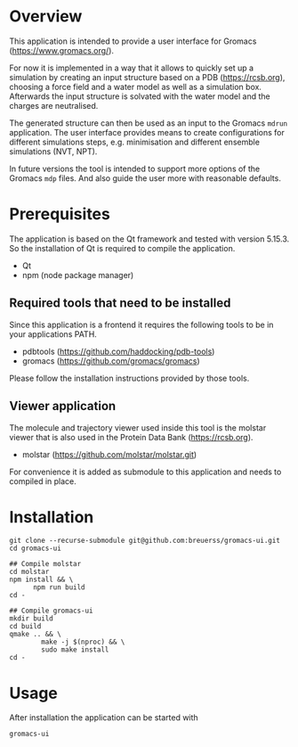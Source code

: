 # Overview

This application is intended to provide a user interface for Gromacs
(https://www.gromacs.org/).

For now it is implemented in a way that it allows to quickly set up a
simulation by creating an input structure based on a PDB (https://rcsb.org),
choosing a force field and a water model as well as a simulation box.
Afterwards the input structure is solvated with the water model and
the charges are neutralised.

The generated structure can then be used as an input to the Gromacs
`mdrun` application. The user interface provides means to create
configurations for different simulations steps, e.g. minimisation and
different ensemble simulations (NVT, NPT).

In future versions the tool is intended to support more options of
the Gromacs `mdp` files. And also guide the user more with reasonable
defaults.

# Prerequisites

The application is based on the Qt framework and tested with version 5.15.3.
So the installation of Qt is required to compile the application.

 - Qt
 - npm (node package manager)

## Required tools that need to be installed

Since this application is a frontend it requires the following
tools to be in your applications PATH.

 - pdbtools (https://github.com/haddocking/pdb-tools)
 - gromacs (https://github.com/gromacs/gromacs)

Please follow the installation instructions provided by those
tools.

## Viewer application

The molecule and trajectory viewer used inside this tool is
the molstar viewer that is also used in the Protein Data Bank (https://rcsb.org).

 - molstar (https://github.com/molstar/molstar.git)

For convenience it is added as submodule to this application and needs to
compiled in place.

# Installation

```
git clone --recurse-submodule git@github.com:breuerss/gromacs-ui.git
cd gromacs-ui

## Compile molstar
cd molstar
npm install && \
      npm run build
cd -

## Compile gromacs-ui
mkdir build
cd build
qmake .. && \
        make -j $(nproc) && \
        sudo make install
cd -
```

# Usage

After installation the application can be started with

```
gromacs-ui
```

